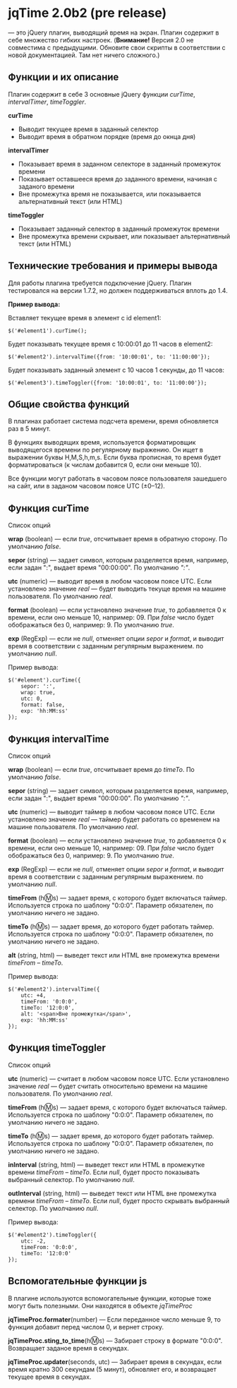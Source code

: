jqTime 2.0b2 (pre release)
==========================

— это jQuery плагин, выводящий время на экран. Плагин содержит в себе множество гибких настроек.
(**Внимание!** Версия 2.0 не совместима с предыдущими. Обновите свои скрипты в соответствии с новой документацией. Там нет ничего сложного.)

Функции и их описание
---------------------

Плагин содержит в себе 3 основные jQuery функции *curTime*, *intervalTimer*, *timeToggler*.

**curTime**

- Выводит текущее время в заданный селектор
- Выводит время в обратном порядке (время до окнца дня)

**intervalTimer**

- Показывает время в заданном селекторе в заданный промежуток времени
- Показывает оставшееся время до заданного времени, начиная с заданого времени
- Вне промежутка время не показывается, или показывается альтернативный текст (или HTML)

**timeToggler**

- Показывает заданный селектор в заданный промежуток времени
- Вне промежутка времени скрывает, или показывает альтернативный текст (или HTML)

Технические требования и примеры вывода
---------------------------------------

Для работы плагина требуется подключение jQuery. Плагин тестировался на версии 1.7.2, но должен поддерживаться вплоть до 1.4.

**Пример вывода:**

Вставляет текущее время в элемент с id element1:

`$('#element1').curTime();`

Будет показывать текущее время с 10:00:01 до 11 часов в element2:
	
`$('#element2').intervalTime({from: '10:00:01', to: '11:00:00'});`

Будет показывать заданный элемент с 10 часов 1 секунды, до 11 часов:
	
`$('#element3').timeToggler({from: '10:00:01', to: '11:00:00'});`

Общие свойства функций
----------------------

В плагинах работает система подсчета времени, время обновляется раз в 5 минут.

В функциях выводящих время, используется форматировщик выводящегося времени по регулярному выражению. Он ищет в выражении буквы H,M,S,h,m,s. Если буква прописная, то время будет форматироваться (к числам добавится 0, если они меньше 10).

Все функции могут работать в часовом поясе пользователя зашедшего на сайт, или в заданом часовом поясе UTC (±0–12).

Функция curTime
---------------

Список опций

**wrap** (boolean) — если *true*, отсчитывает время в обратную сторону. По умолчанию *false*.

**sepor** (string) — задает символ, которым разделяется время, например, если задан ":", выдает время "00:00:00". По умолчанию *":"*.

**utc** (numeric) — выводит время в любом часовом поясе UTC. Если установлено значение *real* — будет выводить текуще время на машине пользователя. По умолчанию *real*.

**format** (boolean) — если установлено значение *true*, то добавляется 0 к времени, если оно меньше 10, например: 09. При *false* число будет обображаться без 0, например: 9. По умолчанию *true*.

**exp** (RegExp) — если не *null*, отменяет опции *sepor* и *format*, и выводит время в соответствии с заданным регулярным выражением. по умолчанию *null*.

Пример вывода:

	$('#element').curTime({
		sepor: ':',
		wrap: true,
		utc: 0,
		format: false,
		exp: 'hh:MM:ss'
	});

Функция intervalTime
--------------------

Список опций

**wrap** (boolean) — если *true*, отсчитывает время до *timeTo*. По умолчанию *false*.

**sepor** (string) — задает символ, которым разделяется время, например, если задан ":", выдает время "00:00:00". По умолчанию *":"*.

**utc** (numeric) — выводит таймер в любом часовом поясе UTC. Если установлено значение *real* — таймер будет работать со временем на машине пользователя. По умолчанию *real*.

**format** (boolean) — если установлено значение *true*, то добавляется 0 к времени, если оно меньше 10, например: 09. При *false* число будет обображаться без 0, например: 9. По умолчанию *true*.

**exp** (RegExp) — если не *null*, отменяет опции *sepor* и *format*, и выводит время в соответствии с заданным регулярным выражением. по умолчанию *null*.

**timeFrom** (h:m:s) — задает время, с которого будет включаться таймер. Используется строка по шаблону "0:0:0". Параметр обязателен, по умолчанию ничего не задано.

**timeTo** (h:m:s) — задает время, до которого будет работать таймер. Используется строка по шаблону "0:0:0". Параметр обязателен, по умолчанию ничего не задано.

**alt** (string, html) — выведет текст или HTML вне промежутка времени *timeFrom – timeTo*.

Пример вывода:

	$('#element2').intervalTime({
		utc: +4,
		timeFrom: '0:0:0',
		timeTo: '12:0:0',
		alt: '<span>Вне промежутка</span>',
		exp: 'hh:MM:ss'
	});

Функция timeToggler
-------------------

Список опций

**utc** (numeric) — считает в любом часовом поясе UTC. Если установлено значение *real* — будет считать относительно времени на машине пользователя. По умолчанию *real*.

**timeFrom** (h:m:s) — задает время, с которого будет включаться таймер. Используется строка по шаблону "0:0:0". Параметр обязателен, по умолчанию ничего не задано.

**timeTo** (h:m:s) — задает время, до которого будет работать таймер. Используется строка по шаблону "0:0:0". Параметр обязателен, по умолчанию ничего не задано.

**inInterval** (string, html) — выведет текст или HTML в промежутке времени *timeFrom – timeTo*. Если *null*, будет просто показывать выбранный селектор. По умолчанию *null*.

**outInterval** (string, html) — выведет текст или HTML вне промежутка времени *timeFrom – timeTo*. Если *null*, будет просто скрывать выбранный селектор. По умолчанию *null*.

Пример вывода:

	$('#element2').timeToggler({
		utc: -2,
		timeFrom: '0:0:0',
		timeTo: '12:0:0'
	});

Вспомогательные функции js
--------------------------

В плагине используются вспомогательные функции, которые тоже могут быть полезными. Они находятся в объекте *jqTimeProc*

**jqTimeProc.formater**(number) — Если переданное число меньше 9, то функция добавит перед числом 0, и вернет строку.

**jqTimeProc.sting_to_time**(h:m:s) — Забирает строку в формате "0:0:0". Возвращает заданое время в секундах.

**jqTimeProc.updater**(seconds, utc) — Забирает время в секундах, если время кратно 300 секундам (5 минут), обновляет его, и возвращает текущее время в секундах.

